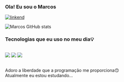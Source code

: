 ### Ola! Eu sou o Marcos

[![linkend](https://img.shields.io/badge/LinkedIn-0077B5?style=for-the-badge&logo=linkedin&logoColor=white)](https://www.linkedin.com/in/nord-kis-b7a0b0215/)


![Marcos GitHub stats](https://github-readme-stats.vercel.app/api?username=Rinpiki&show_icons=true&theme=dracula)


### Tecnologias que eu uso no meu dia💡

<div style="display: inline_block"><br/>
   <img aling="center" src="https://img.shields.io/badge/HTML5-E34F26?style=for-the-badge&logo=html5&logoColor=white"/>
   <img aling="center" src="https://img.shields.io/badge/CSS3-1572B6?style=for-the-badge&logo=css3&logoColor=white"/>
   <img aling="center" src="https://img.shields.io/badge/JavaScript-323330?style=for-the-badge&logo=javascript&logoColor=F7DF1E"/>
 
</div><br>

Adoro a liberdade que a programação me proporciona🙃<br>
Atualmente eu estou estudando...

